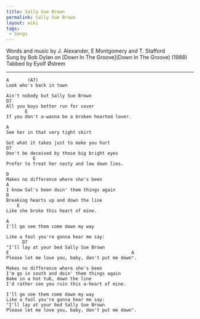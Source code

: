 ```yaml
---
title: Sally Sue Brown
permalink: Sally Sue Brown
layout: wiki
tags:
 - Songs
---
```


Words and music by J. Alexander, E Montgomery and T. Stafford  
Sung by Bob Dylan on [Down In The Groove](Down In The Groove)
(1988)  
Tabbed by Eyolf Østrem

* * * * *

    A       (A7)
    Look who's back in town

    Ain't nobody but Sally Sue Brown
    D7
    All you boys better run for cover
           E
    If you don't a-wanna be a broken hearted lover.

    A
    See her in that very tight skirt

    Got what it takes just to make you hurt
    D7
    Don't be deceived by those big bright eyes
              E
    Prefer to treat her nasty and low down lies.

    D
    Makes no difference where she's been
    A
    I know Sal's been doin' them things again
    D
    Breaking hearts up and down the line
        E
    Like she broke this heart of mine.

    A
    I'll go see them come down my way

    Like a fool you're gonna hear me say:
          D7
    "I'll lay at your bed Sally Sue Brown
    E                                              A
    Please let me love you, baby, don't put me down".

    Makes no difference where she's been
    I'm go in south and doin' them things again
    Bake in a hot tub, down the line
    I'd rather see you ruin this a-heart of mine.

    I'll go see them come down my way
    Like a fool you're gonna hear me say:
    "I'll lay at your bed Sally Sue Brown
    Please let me love you, baby, don't put me down".
